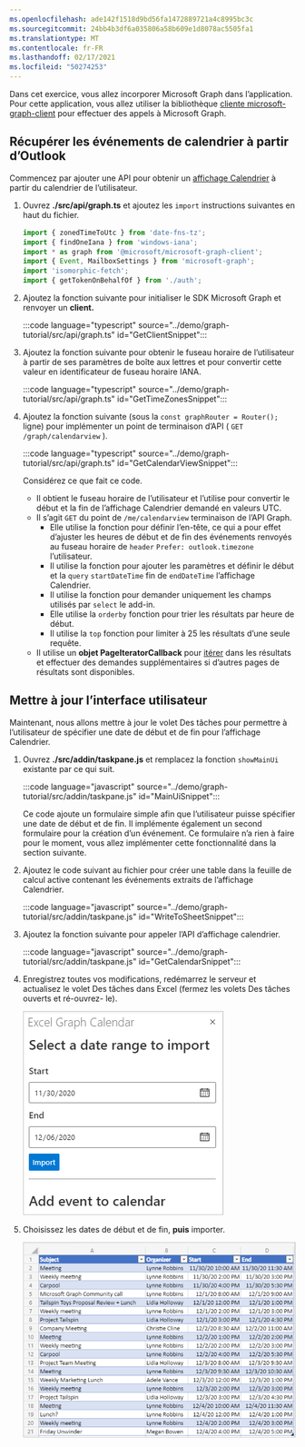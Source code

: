 ```yaml
---
ms.openlocfilehash: ade142f1518d9bd56fa1472889721a4c8995bc3c
ms.sourcegitcommit: 24bb4b3df6a035806a58b609e1d8078ac5505fa1
ms.translationtype: MT
ms.contentlocale: fr-FR
ms.lasthandoff: 02/17/2021
ms.locfileid: "50274253"
---
```

<!-- markdownlint-disable MD002 MD041 -->

Dans cet exercice, vous allez incorporer Microsoft Graph dans l’application. Pour cette application, vous allez utiliser la bibliothèque [cliente microsoft-graph-client](https://github.com/microsoftgraph/msgraph-sdk-javascript) pour effectuer des appels à Microsoft Graph.

## <a name="get-calendar-events-from-outlook"></a>Récupérer les événements de calendrier à partir d’Outlook

Commencez par ajouter une API pour obtenir un [affichage Calendrier](https://docs.microsoft.com/graph/api/user-list-calendarview) à partir du calendrier de l’utilisateur.

1. Ouvrez **./src/api/graph.ts** et ajoutez les `import` instructions suivantes en haut du fichier.

    ```typescript
    import { zonedTimeToUtc } from 'date-fns-tz';
    import { findOneIana } from 'windows-iana';
    import * as graph from '@microsoft/microsoft-graph-client';
    import { Event, MailboxSettings } from 'microsoft-graph';
    import 'isomorphic-fetch';
    import { getTokenOnBehalfOf } from './auth';
    ```

1. Ajoutez la fonction suivante pour initialiser le SDK Microsoft Graph et renvoyer un **client.**

    :::code language="typescript" source="../demo/graph-tutorial/src/api/graph.ts" id="GetClientSnippet":::

1. Ajoutez la fonction suivante pour obtenir le fuseau horaire de l’utilisateur à partir de ses paramètres de boîte aux lettres et pour convertir cette valeur en identificateur de fuseau horaire IANA.

    :::code language="typescript" source="../demo/graph-tutorial/src/api/graph.ts" id="GetTimeZonesSnippet":::

1. Ajoutez la fonction suivante (sous la `const graphRouter = Router();` ligne) pour implémenter un point de terminaison d’API ( `GET /graph/calendarview` ).

    :::code language="typescript" source="../demo/graph-tutorial/src/api/graph.ts" id="GetCalendarViewSnippet":::

    Considérez ce que fait ce code.

    - Il obtient le fuseau horaire de l’utilisateur et l’utilise pour convertir le début et la fin de l’affichage Calendrier demandé en valeurs UTC.
    - Il s’agit `GET` du point de `/me/calendarview` terminaison de l’API Graph.
        - Elle utilise la fonction pour définir l’en-tête, ce qui a pour effet d’ajuster les heures de début et de fin des événements renvoyés au fuseau horaire de `header` `Prefer: outlook.timezone` l’utilisateur.
        - Il utilise la fonction pour ajouter les paramètres et définir le début et la `query` `startDateTime` fin de `endDateTime` l’affichage Calendrier.
        - Il utilise la fonction pour demander uniquement les champs utilisés par `select` le add-in.
        - Elle utilise la `orderby` fonction pour trier les résultats par heure de début.
        - Il utilise la `top` fonction pour limiter à 25 les résultats d’une seule requête.
    - Il utilise un **objet PageIteratorCallback** pour [itérer](https://docs.microsoft.com/graph/sdks/paging) dans les résultats et effectuer des demandes supplémentaires si d’autres pages de résultats sont disponibles.

## <a name="update-the-ui"></a>Mettre à jour l’interface utilisateur

Maintenant, nous allons mettre à jour le volet Des tâches pour permettre à l’utilisateur de spécifier une date de début et de fin pour l’affichage Calendrier.

1. Ouvrez **./src/addin/taskpane.js** et remplacez la fonction `showMainUi` existante par ce qui suit.

    :::code language="javascript" source="../demo/graph-tutorial/src/addin/taskpane.js" id="MainUiSnippet":::

    Ce code ajoute un formulaire simple afin que l’utilisateur puisse spécifier une date de début et de fin. Il implémente également un second formulaire pour la création d’un événement. Ce formulaire n’a rien à faire pour le moment, vous allez implémenter cette fonctionnalité dans la section suivante.

1. Ajoutez le code suivant au fichier pour créer une table dans la feuille de calcul active contenant les événements extraits de l’affichage Calendrier.

    :::code language="javascript" source="../demo/graph-tutorial/src/addin/taskpane.js" id="WriteToSheetSnippet":::

1. Ajoutez la fonction suivante pour appeler l’API d’affichage calendrier.

    :::code language="javascript" source="../demo/graph-tutorial/src/addin/taskpane.js" id="GetCalendarSnippet":::

1. Enregistrez toutes vos modifications, redémarrez le serveur et actualisez le volet Des tâches dans Excel (fermez les volets Des tâches ouverts et ré-ouvrez- le).

    ![Capture d’écran du formulaire d’importation](images/get-calendar-view-ui.png)

1. Choisissez les dates de début et de fin, **puis** importer.

    ![Capture d’écran du tableau des événements](images/calendar-view-table.png)
